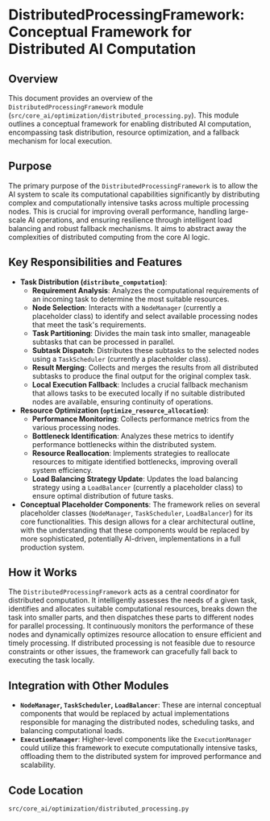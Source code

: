 # DistributedProcessingFramework: Conceptual Framework for Distributed AI Computation

## Overview

This document provides an overview of the `DistributedProcessingFramework` module (`src/core_ai/optimization/distributed_processing.py`). This module outlines a conceptual framework for enabling distributed AI computation, encompassing task distribution, resource optimization, and a fallback mechanism for local execution.

## Purpose

The primary purpose of the `DistributedProcessingFramework` is to allow the AI system to scale its computational capabilities significantly by distributing complex and computationally intensive tasks across multiple processing nodes. This is crucial for improving overall performance, handling large-scale AI operations, and ensuring resilience through intelligent load balancing and robust fallback mechanisms. It aims to abstract away the complexities of distributed computing from the core AI logic.

## Key Responsibilities and Features

*   **Task Distribution (`distribute_computation`)**:
    *   **Requirement Analysis**: Analyzes the computational requirements of an incoming task to determine the most suitable resources.
    *   **Node Selection**: Interacts with a `NodeManager` (currently a placeholder class) to identify and select available processing nodes that meet the task's requirements.
    *   **Task Partitioning**: Divides the main task into smaller, manageable subtasks that can be processed in parallel.
    *   **Subtask Dispatch**: Distributes these subtasks to the selected nodes using a `TaskScheduler` (currently a placeholder class).
    *   **Result Merging**: Collects and merges the results from all distributed subtasks to produce the final output for the original complex task.
    *   **Local Execution Fallback**: Includes a crucial fallback mechanism that allows tasks to be executed locally if no suitable distributed nodes are available, ensuring continuity of operations.
*   **Resource Optimization (`optimize_resource_allocation`)**:
    *   **Performance Monitoring**: Collects performance metrics from the various processing nodes.
    *   **Bottleneck Identification**: Analyzes these metrics to identify performance bottlenecks within the distributed system.
    *   **Resource Reallocation**: Implements strategies to reallocate resources to mitigate identified bottlenecks, improving overall system efficiency.
    *   **Load Balancing Strategy Update**: Updates the load balancing strategy using a `LoadBalancer` (currently a placeholder class) to ensure optimal distribution of future tasks.
*   **Conceptual Placeholder Components**: The framework relies on several placeholder classes (`NodeManager`, `TaskScheduler`, `LoadBalancer`) for its core functionalities. This design allows for a clear architectural outline, with the understanding that these components would be replaced by more sophisticated, potentially AI-driven, implementations in a full production system.

## How it Works

The `DistributedProcessingFramework` acts as a central coordinator for distributed computation. It intelligently assesses the needs of a given task, identifies and allocates suitable computational resources, breaks down the task into smaller parts, and then dispatches these parts to different nodes for parallel processing. It continuously monitors the performance of these nodes and dynamically optimizes resource allocation to ensure efficient and timely processing. If distributed processing is not feasible due to resource constraints or other issues, the framework can gracefully fall back to executing the task locally.

## Integration with Other Modules

*   **`NodeManager`, `TaskScheduler`, `LoadBalancer`**: These are internal conceptual components that would be replaced by actual implementations responsible for managing the distributed nodes, scheduling tasks, and balancing computational loads.
*   **`ExecutionManager`**: Higher-level components like the `ExecutionManager` could utilize this framework to execute computationally intensive tasks, offloading them to the distributed system for improved performance and scalability.

## Code Location

`src/core_ai/optimization/distributed_processing.py`